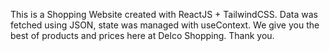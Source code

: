 This is a Shopping Website created with ReactJS + TailwindCSS. Data was fetched using JSON, state was managed with useContext. We give you the best of products and prices here at Delco Shopping. Thank you.
